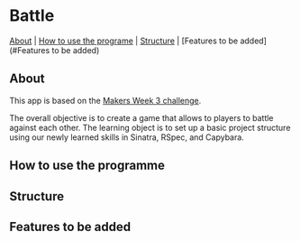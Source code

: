 Battle
==================


[About](#about) | [How to use the programe](#How_to_use_the_programme) | [Structure](#Structure) | [Features to be added](#Features to be added)

About
---------

This app is based on the [Makers Week 3 challenge](https://github.com/makersacademy/course/tree/master/intro_to_the_web).

The overall objective is to create a game that allows to players to battle against each other. 
The learning object is to set up a basic project structure using our newly learned skills in Sinatra, RSpec, and Capybara.

How to use the programme
---------


Structure
---------


Features to be added
---------